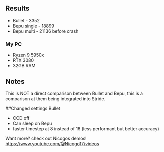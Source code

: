 ## Results

- Bullet - 3352
- Bepu single - 18899
- Bepu multi - 21136 before crash

### My PC 

- Ryzen 9 5950x
- RTX 3080
- 32GB RAM

## Notes
This is NOT a direct comparison between Bullet and Bepu, this is a comparison at them being integrated into Stride. 

##Changed settings
Bullet
- CCD off
- Can sleep on
Bepu
- faster timestep at 8 instead of 16 (less performant but better accuracy)

Want more? check out Nicogos demos! https://www.youtube.com/@Nicogo17/videos
